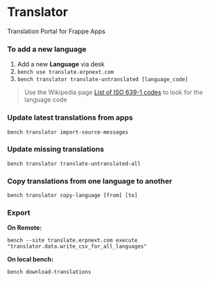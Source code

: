 # Translator

Translation Portal for Frappe Apps

### To add a new language

1. Add a new **Language** via desk
2. `bench use translate.erpnext.com`
3. `bench translator translate-untranslated [language_code]`

> Use the Wikipedia page [List of ISO 639-1 codes](https://en.wikipedia.org/wiki/List_of_ISO_639-1_codes) to look for the language code

### Update latest translations from apps

    bench translator import-source-messages

### Update missing translations

    bench translator translate-untranslated-all

### Copy translations from one language to another

    bench translator copy-language [from] [to]

### Export

**On Remote:**

    bench --site translate.erpnext.com execute "translator.data.write_csv_for_all_languages"

**On local bench:**

    bench download-translations

